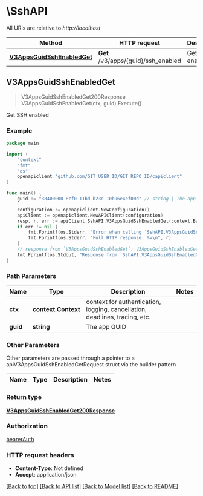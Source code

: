 # \SshAPI

All URIs are relative to *http://localhost*

Method | HTTP request | Description
------------- | ------------- | -------------
[**V3AppsGuidSshEnabledGet**](SshAPI.md#V3AppsGuidSshEnabledGet) | **Get** /v3/apps/{guid}/ssh_enabled | Get SSH enabled



## V3AppsGuidSshEnabledGet

> V3AppsGuidSshEnabledGet200Response V3AppsGuidSshEnabledGet(ctx, guid).Execute()

Get SSH enabled



### Example

```go
package main

import (
	"context"
	"fmt"
	"os"
	openapiclient "github.com/GIT_USER_ID/GIT_REPO_ID/capiclient"
)

func main() {
	guid := "38400000-8cf0-11bd-b23e-10b96e4ef00d" // string | The app GUID

	configuration := openapiclient.NewConfiguration()
	apiClient := openapiclient.NewAPIClient(configuration)
	resp, r, err := apiClient.SshAPI.V3AppsGuidSshEnabledGet(context.Background(), guid).Execute()
	if err != nil {
		fmt.Fprintf(os.Stderr, "Error when calling `SshAPI.V3AppsGuidSshEnabledGet``: %v\n", err)
		fmt.Fprintf(os.Stderr, "Full HTTP response: %v\n", r)
	}
	// response from `V3AppsGuidSshEnabledGet`: V3AppsGuidSshEnabledGet200Response
	fmt.Fprintf(os.Stdout, "Response from `SshAPI.V3AppsGuidSshEnabledGet`: %v\n", resp)
}
```

### Path Parameters


Name | Type | Description  | Notes
------------- | ------------- | ------------- | -------------
**ctx** | **context.Context** | context for authentication, logging, cancellation, deadlines, tracing, etc.
**guid** | **string** | The app GUID | 

### Other Parameters

Other parameters are passed through a pointer to a apiV3AppsGuidSshEnabledGetRequest struct via the builder pattern


Name | Type | Description  | Notes
------------- | ------------- | ------------- | -------------


### Return type

[**V3AppsGuidSshEnabledGet200Response**](V3AppsGuidSshEnabledGet200Response.md)

### Authorization

[bearerAuth](../README.md#bearerAuth)

### HTTP request headers

- **Content-Type**: Not defined
- **Accept**: application/json

[[Back to top]](#) [[Back to API list]](../README.md#documentation-for-api-endpoints)
[[Back to Model list]](../README.md#documentation-for-models)
[[Back to README]](../README.md)

